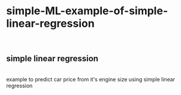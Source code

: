 # simple-ML-example-of-simple-linear-regression
<br>
<h2> simple linear regression</h2>
<br>
example to predict car price from it's engine size using simple linear regression
